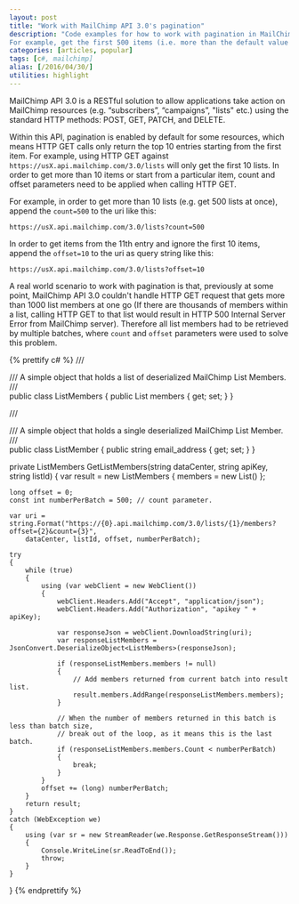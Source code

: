 ```yaml
---
layout: post
title: "Work with MailChimp API 3.0's pagination"
description: "Code examples for how to work with pagination in MailChimp API 3.0.
For example, get the first 500 items (i.e. more than the default value 10) at once, or ignore the first 10 entries."
categories: [articles, popular]
tags: [c#, mailchimp]
alias: [/2016/04/30/]
utilities: highlight
---
```

MailChimp API 3.0 is a RESTful solution to allow applications
take action on MailChimp resources (e.g. “subscribers”, “campaigns”, "lists" etc.)
using the standard HTTP methods: POST, GET, PATCH, and DELETE.

Within this API, pagination is enabled by default for some resources,
which means HTTP GET calls only return the top 10 entries starting from the first item.
For example, using HTTP GET against `https://usX.api.mailchimp.com/3.0/lists` will only get the first 10 lists.
In order to get more than 10 items or start from a particular item,
count and offset parameters need to be applied when calling HTTP GET.

For example, in order to get more than 10 lists (e.g. get 500 lists at once),
append the `count=500` to the uri like this:

    https://usX.api.mailchimp.com/3.0/lists?count=500


In order to get items from the 11th entry and ignore the first 10 items,
append the `offset=10` to the uri as query string like this:

    https://usX.api.mailchimp.com/3.0/lists?offset=10

A real world scenario to work with pagination is that, previously at some point,
MailChimp API 3.0 couldn't handle HTTP GET request that gets more than 1000 list members at one go
(If there are thousands of members within a list,
calling HTTP GET to that list would result in HTTP 500 Internal Server Error from MailChimp server).
Therefore all list members had to be retrieved by multiple batches,
where `count` and `offset` parameters were used to solve this problem.

{% prettify c# %}
/// <summary>
/// A simple object that holds a list of deserialized MailChimp List Members.
/// </summary>
public class ListMembers
{
    public List<ListMember> members { get; set; }
}

/// <summary>
/// A simple object that holds a single deserialized MailChimp List Member.
/// </summary>
public class ListMember
{
    public string email_address { get; set; }
}

private ListMembers GetListMembers(string dataCenter, string apiKey, string listId)
{
    var result = new ListMembers { members = new List<ListMember>() };

    long offset = 0;
    const int numberPerBatch = 500; // count parameter.

    var uri = string.Format("https://{0}.api.mailchimp.com/3.0/lists/{1}/members?offset={2}&count={3}",
        dataCenter, listId, offset, numberPerBatch);

    try
    {
        while (true)
        {
            using (var webClient = new WebClient())
            {
                webClient.Headers.Add("Accept", "application/json");
                webClient.Headers.Add("Authorization", "apikey " + apiKey);

                var responseJson = webClient.DownloadString(uri);
                var responseListMembers = JsonConvert.DeserializeObject<ListMembers>(responseJson);

                if (responseListMembers.members != null)
                {
                    // Add members returned from current batch into result list.
                    result.members.AddRange(responseListMembers.members);
                }

                // When the number of members returned in this batch is less than batch size,
                // break out of the loop, as it means this is the last batch.
                if (responseListMembers.members.Count < numberPerBatch)
                {
                    break;
                }
            }
            offset += (long) numberPerBatch;
        }
        return result;
    }
    catch (WebException we)
    {
        using (var sr = new StreamReader(we.Response.GetResponseStream()))
        {
            Console.WriteLine(sr.ReadToEnd());
            throw;
        }
    }
}
{% endprettify %}
